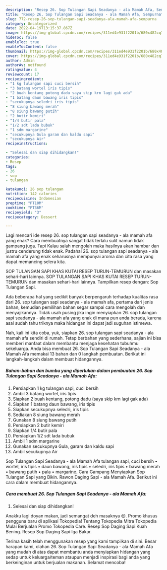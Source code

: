 ```yaml
---
description: "Resep 26. Sop Tulangan Sapi Seadanya - ala Mamah Afa, Sempurna"
title: "Resep 26. Sop Tulangan Sapi Seadanya - ala Mamah Afa, Sempurna"
slug: 772-resep-26-sop-tulangan-sapi-seadanya-ala-mamah-afa-sempurna
category: Uncategorized
date: 2022-04-19T13:15:37.867Z
image: https://img-global.cpcdn.com/recipes/311ed4e931f2201b/680x482cq70/26-sop-tulangan-sapi-seadanya-ala-mamah-afa-foto-resep-utama.jpg
hideToc: false
enableToc: true
enableTocContent: false
thumbnail: https://img-global.cpcdn.com/recipes/311ed4e931f2201b/680x482cq70/26-sop-tulangan-sapi-seadanya-ala-mamah-afa-foto-resep-utama.jpg
cover: https://img-global.cpcdn.com/recipes/311ed4e931f2201b/680x482cq70/26-sop-tulangan-sapi-seadanya-ala-mamah-afa-foto-resep-utama.jpg
author: Admin
authorAv: notfound
ratingvalue: 4
reviewcount: 17
recipeingredient:
- "1 kg tulangan sapi cuci bersih"
- "3 batang wortel iris tipis"
- "2 buah kentang potong dadu saya skip krn lagi gak ada"
- "1 batang daun bawang iris tipis"
- "secukupnya seledri iris tipis"
- "8 siung bawang merah"
- "8 siung bawang putih"
- "2 butir kemiri"
- "1/4 butir pala"
- "1/2 sdt lada bubuk"
- "1 sdm margarine"
- "secukupnya Gula garam dan kaldu sapi"
- "secukupnya Air"
recipeinstructions:

- "Selesai dan siap dihidangkan!"
categories:
- Resep
tags:
- 26
- sop
- tulangan

katakunci: 26 sop tulangan 
nutrition: 142 calories
recipecuisine: Indonesian
preptime: "PT10M"
cooktime: "PT36M"
recipeyield: "3"
recipecategory: Dessert

---
```



Lagi mencari ide resep 26. sop tulangan sapi seadanya - ala mamah afa yang enak? Cara membuatnya sangat tidak terlalu sulit namun tidak gampang juga. Tapi Kalau salah mengolah maka hasilnya akan hambar dan justru cenderung tidak enak. Padahal 26. sop tulangan sapi seadanya - ala mamah afa yang enak seharusnya mempunyai aroma dan cita rasa yang dapat memancing selera kita.


SOP TULANGAN SAPI KHAS KUTAI RESEP TURUN-TEMURUN dan masakan sehari-hari lainnya. SOP TULANGAN SAPI KHAS KUTAI RESEP TURUN-TEMURUN dan masakan sehari-hari lainnya. Tampilkan resep dengan: Sop Tulangan Sapi.

Ada beberapa hal yang sedikit banyak berpengaruh terhadap kualitas rasa dari 26. sop tulangan sapi seadanya - ala mamah afa, pertama dari jenis bahan, kemudian pemilihan bahan segar sampai cara mengolah dan menyajikannya. Tidak usah pusing jika ingin menyiapkan 26. sop tulangan sapi seadanya - ala mamah afa yang enak di mana pun anda berada, karena asal sudah tahu triknya maka hidangan ini dapat jadi suguhan istimewa.


Nah, kali ini kita coba, yuk, siapkan 26. sop tulangan sapi seadanya - ala mamah afa sendiri di rumah. Tetap berbahan yang sederhana, sajian ini bisa memberi manfaat dalam membantu menjaga kesehatan tubuhmu sekeluarga. Anda bisa membuat 26. Sop Tulangan Sapi Seadanya - ala Mamah Afa memakai 13 bahan dan 0 langkah pembuatan. Berikut ini langkah-langkah dalam membuat hidangannya.

<!--inarticleads1-->

##### Bahan-bahan dan bumbu yang diperlukan dalam pembuatan 26. Sop Tulangan Sapi Seadanya - ala Mamah Afa:

1. Persiapkan 1 kg tulangan sapi, cuci bersih
1. Ambil 3 batang wortel, iris tipis
1. Siapkan 2 buah kentang, potong dadu (saya skip krn lagi gak ada)
1. Siapkan 1 batang daun bawang, iris tipis
1. Siapkan secukupnya seledri, iris tipis
1. Sediakan 8 siung bawang merah
1. Gunakan 8 siung bawang putih
1. Persiapkan 2 butir kemiri
1. Siapkan 1/4 butir pala
1. Persiapkan 1/2 sdt lada bubuk
1. Ambil 1 sdm margarine
1. Gunakan secukupnya Gula, garam dan kaldu sapi
1. Ambil secukupnya Air


Sop Tulangan Sapi Seadanya - ala Mamah Afa tulangan sapi, cuci bersih • wortel, iris tipis • daun bawang, iris tipis • seledri, iris tipis • bawang merah • bawang putih • pala • margarine. Cara Gampang Menyiapkan Sop Tulangan Sapi yang Bikin. Rawon Daging Sapi - ala Mamah Afa. Berikut ini cara dalam membuat hidangannya. 

<!--inarticleads2-->

##### Cara membuat 26. Sop Tulangan Sapi Seadanya - ala Mamah Afa:


1. Selesai dan siap dihidangkan!

Anakku lagi doyan makan, jadi semangat deh masaknya 😍. Promo khusus pengguna baru di aplikasi Tokopedia! Tentang Tokopedia Mitra Tokopedia Mulai Berjualan Promo Tokopedia Care. Resep Sop Daging Sapi Kuah Bening. Resep Sop Daging Sapi Iga Bakar. 

Terima kasih telah menggunakan resep yang kami tampilkan di sini. Besar harapan kami, olahan 26. Sop Tulangan Sapi Seadanya - ala Mamah Afa yang mudah di atas dapat membantu anda menyiapkan hidangan yang sedap untuk keluarga/teman ataupun menjadi inspirasi bagi anda yang berkeinginan untuk berjualan makanan. Selamat mencoba!
